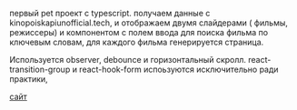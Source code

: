 первый pet проект с typescript. 
получаем данные с kinopoiskapiunofficial.tech, и отображаем двумя слайдерами ( фильмы, режиссеры) и компонентом с полем ввода для поиска фильма по ключевым словам,
для каждого фильма генерируется страница.

Используется observer, debounce и горизонтальный скролл. 
react-transition-group и react-hook-form испоьзуются исключительно ради практики, 

[сайт](https://duremarduremar.github.io/my-typescript/)


